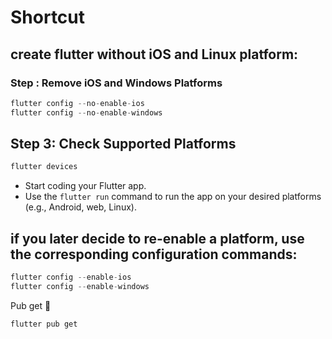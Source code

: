 # Shortcut

## create flutter without iOS and Linux  platform:



### Step : Remove iOS and Windows Platforms



```dart
flutter config --no-enable-ios
flutter config --no-enable-windows

```



## Step 3: Check Supported Platforms

```dart
flutter devices

```

* Start coding your Flutter app.
* Use the `flutter run` command to run the app on your desired platforms (e.g., Android, web, Linux).



## if you later decide to re-enable a platform, use the corresponding configuration commands:

```dart
flutter config --enable-ios
flutter config --enable-windows

```





Pub get :clap:

```arturo
flutter pub get

```





